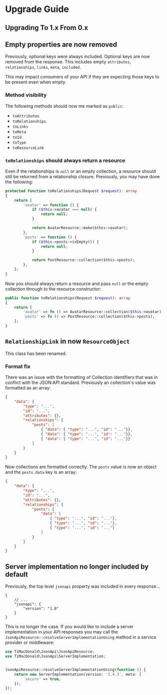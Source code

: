 # Upgrade Guide

## Upgrading To 1.x From 0.x

## Empty properties are now removed

Previously, optional keys were always included. Optional keys are now removed from the response. This includes empty `attributes`, `relationships`, `links`, `meta`, `included`.

This may impact consumers of your API if they are expecting those keys to be present even when empty.

### Method visibility

The following methods should now me marked as `public`:

- `toAttributes`
- `toRelationships`
- `toLinks`
- `toMeta`
- `toId`
- `toType`
- `toResourceLink`

### `toRelationships` should always return a resource

Even if the relationships is `null` or an empty collection, a resource should still be returned from a relationship closure. Previously, you may have done the following:

```php
protected function toRelationships(Request $request): array
{
    return [
        'avatar' => function () {
            if ($this->avatar === null) {
                return null;
            }

            return AvatarResource::make($this->avatar);
        },
        'posts' => function () {
            if ($this->posts->isEmpty()) {
                return null;
            }

            return PostResource::collection($this->posts);
        },
    ];
}
```

Now you should always return a resource and pass `null` or the empty collection through to the resource constructor:

```php
public function toRelationships(Request $request): array
{
    return [
        'avatar' => fn () => AvatarResource::collection($this->avatar),
        'posts' => fn () => PostResource::collection($this->posts),
    ];
}
```

## `RelationshipLink` in now `ResourceObject`

This class has been renamed.

### Format fix

There was an issue with the formatting of Collection identifiers that was in conflict with the JSON:API standard. Previously an collection's value was formatted as an array:

```json
{
    "data": {
        "type": "...",
        "id": "...",
        "attributes": {},
        "relationships": {
            "posts": [
                { "data": { "type": "...", "id": "..."}},
                { "data": { "type": "...", "id": "..."}},
                { "data": { "type": "...", "id": "..."}}
            ]
        }
    }
}
```

Now collections are formatted correctly. The `posts` value is now an object and the `posts.data` key is an array:

```json
{
    "data": {
        "type": "...",
        "id": "...",
        "attributes": {},
        "relationships": {
            "posts": {
                "data": [
                    { "type": "...", "id": "..."},
                    { "type": "...", "id": "..."},
                    { "type": "...", "id": "..."}
                ]
            }
        }
    }
}
```

## Server implementation no longer included by default

Previously, the top level `jsonapi` property was included in every response...

```json5
{
    // ...
    "jsonapi": {
        "version": "1.0"
    }
}
```

This is no longer the case. If you would like to include a server implementation in your API responses you may call the `JsonApiResource::resolveServerImplementationUsing` method in a service provider or middleware:

```php
use TiMacDonald\JsonApi\JsonApiResource;
use TiMacDonald\JsonApi\ServerImplementation;


JsonApiResource::resolveServerImplementationUsing(function () {
    return new ServerImplementation(version: '1.4.3', meta: [
        'secure' => true,
    ]);
});
```
